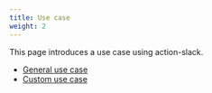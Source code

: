 ```yaml
---
title: Use case
weight: 2
---
```


This page introduces a use case using action-slack.

- [General use case](/usecase/01-general)
- [Custom use case](/usecase/02-custom)
